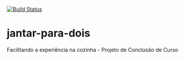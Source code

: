 [![Build Status](https://travis-ci.com/ottohenrique/jantar-para-dois.svg?branch=main)](https://travis-ci.com/ottohenrique/jantar-para-dois)

# jantar-para-dois
Facilitando a experiência na cozinha - Projeto de Conclusão de Curso
